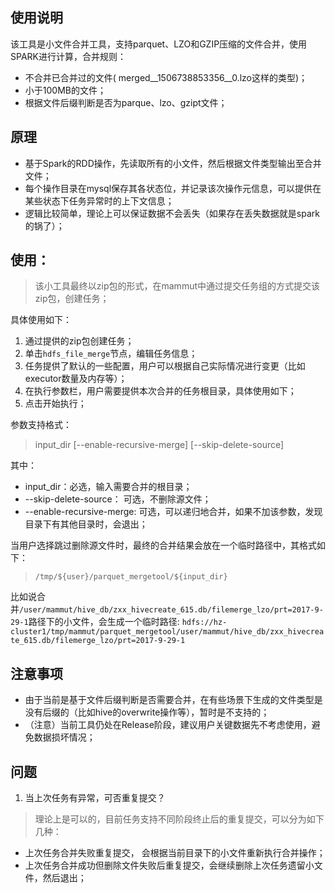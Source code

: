 
## **使用说明**

该工具是小文件合并工具，支持parquet、LZO和GZIP压缩的文件合并，使用SPARK进行计算，合并规则：

* 不合并已合并过的文件( merged__1506738853356__0.lzo这样的类型)；
* 小于100MB的文件；
* 根据文件后缀判断是否为parque、lzo、gzipt文件；

## **原理**

* 基于Spark的RDD操作，先读取所有的小文件，然后根据文件类型输出至合并文件；
* 每个操作目录在mysql保存其各状态位，并记录该次操作元信息，可以提供在某些状态下任务异常时的上下文信息；
* 逻辑比较简单，理论上可以保证数据不会丢失（如果存在丢失数据就是spark的锅了）；

## **使用：**
> 该小工具最终以zip包的形式，在mammut中通过提交任务组的方式提交该zip包，创建任务；

具体使用如下：
1. 通过提供的zip包创建任务；
2. 单击`hdfs_file_merge`节点，编辑任务信息；
3. 任务提供了默认的一些配置，用户可以根据自己实际情况进行变更（比如executor数量及内存等）；
4. 在执行参数栏，用户需要提供本次合并的任务根目录，具体使用如下；
5. 点击开始执行；

参数支持格式：
> input_dir [--enable-recursive-merge] [--skip-delete-source]

其中：
* input_dir：必选，输入需要合并的根目录；
* --skip-delete-source： 可选，不删除源文件；
* --enable-recursive-merge: 可选，可以递归地合并，如果不加该参数，发现目录下有其他目录时，会退出；

当用户选择跳过删除源文件时，最终的合并结果会放在一个临时路径中，其格式如下：
> `/tmp/${user}/parquet_mergetool/${input_dir}`

比如说合并`/user/mammut/hive_db/zxx_hivecreate_615.db/filemerge_lzo/prt=2017-9-29-1`路径下的小文件，会生成一个临时路径:
`hdfs://hz-cluster1/tmp/mammut/parquet_mergetool/user/mammut/hive_db/zxx_hivecreate_615.db/filemerge_lzo/prt=2017-9-29-1`

## **注意事项**
* 由于当前是基于文件后缀判断是否需要合并，在有些场景下生成的文件类型是没有后缀的（比如hive的overwrite操作等），暂时是不支持的；
* （注意）当前工具仍处在Release阶段，建议用户关键数据先不考虑使用，避免数据损坏情况；

## **问题**
1. 当上次任务有异常，可否重复提交？  
> 理论上是可以的，目前任务支持不同阶段终止后的重复提交，可以分为如下几种：

* 上次任务合并失败重复提交， 会根据当前目录下的小文件重新执行合并操作；
* 上次任务合并成功但删除文件失败后重复提交，会继续删除上次任务遗留小文件，然后退出；


